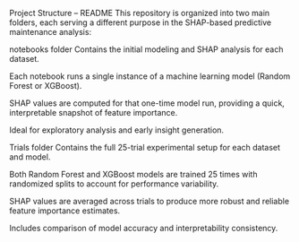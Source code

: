 Project Structure – README
This repository is organized into two main folders, each serving a different purpose in the SHAP-based predictive maintenance analysis:

notebooks folder
Contains the initial modeling and SHAP analysis for each dataset.

Each notebook runs a single instance of a machine learning model (Random Forest or XGBoost).

SHAP values are computed for that one-time model run, providing a quick, interpretable snapshot of feature importance.

Ideal for exploratory analysis and early insight generation.

Trials folder
Contains the full 25-trial experimental setup for each dataset and model.

Both Random Forest and XGBoost models are trained 25 times with randomized splits to account for performance variability.

SHAP values are averaged across trials to produce more robust and reliable feature importance estimates.

Includes comparison of model accuracy and interpretability consistency.

